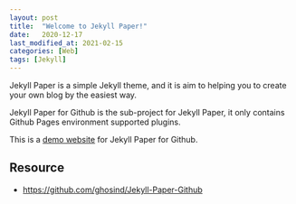```yaml
---
layout: post
title:  "Welcome to Jekyll Paper!"
date:   2020-12-17
last_modified_at: 2021-02-15
categories: [Web]
tags: [Jekyll]
---
```


Jekyll Paper is a simple Jekyll theme, and it is aim to helping you to create your own blog by the easiest way.

Jekyll Paper for Github is the sub-project for Jekyll Paper, it only contains Github Pages environment supported plugins.

This is a [demo website](https://www.ghosind.com/) for Jekyll Paper for Github.

## Resource
* <https://github.com/ghosind/Jekyll-Paper-Github>
